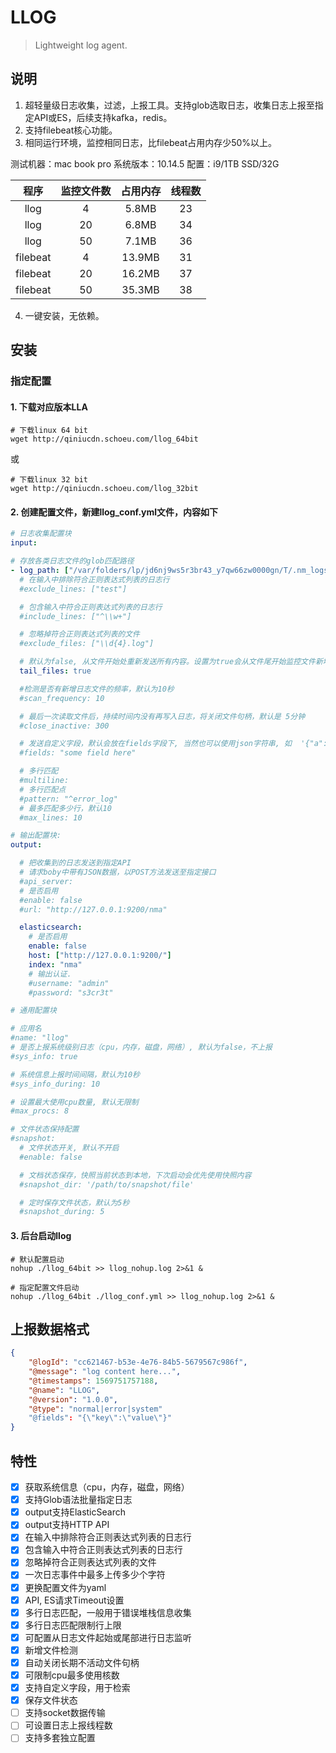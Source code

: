 # LLOG

> Lightweight log agent.

## 说明
1. 超轻量级日志收集，过滤，上报工具。支持glob选取日志，收集日志上报至指定API或ES，后续支持kafka，redis。
2. 支持filebeat核心功能。
3. 相同运行环境，监控相同日志，比filebeat占用内存少50%以上。

测试机器：mac book pro 系统版本：10.14.5  配置：i9/1TB SSD/32G

|程序|监控文件数|占用内存|线程数|
|:--:|:--:|:--:|:--:|
|llog|4|5.8MB|23|
|llog|20|6.8MB|34|
|llog|50|7.1MB|36|
|filebeat|4|13.9MB|31|
|filebeat|20|16.2MB|37|
|filebeat|50|35.3MB|38|


4. 一键安装，无依赖。

## 安装

### 指定配置

#### 1. 下载对应版本LLA
``` shell script
# 下载linux 64 bit
wget http://qiniucdn.schoeu.com/llog_64bit

```
或
``` shell script
# 下载linux 32 bit
wget http://qiniucdn.schoeu.com/llog_32bit

```

#### 2. 创建配置文件，新建llog_conf.yml文件，内容如下

``` yaml
# 日志收集配置块
input:

# 存放各类日志文件的glob匹配路径
- log_path: ["/var/folders/lp/jd6nj9ws5r3br43_y7qw66zw0000gn/T/.nm_logs/**/*.log"]
  # 在输入中排除符合正则表达式列表的日志行
  #exclude_lines: ["test"]

  # 包含输入中符合正则表达式列表的日志行
  #include_lines: ["^\\w+"]

  # 忽略掉符合正则表达式列表的文件
  #exclude_files: ["\\d{4}.log"]

  # 默认为false, 从文件开始处重新发送所有内容。设置为true会从文件尾开始监控文件新增内容把新增的每一行文件进行发送
  tail_files: true

  #检测是否有新增日志文件的频率，默认为10秒
  #scan_frequency: 10

  # 最后一次读取文件后，持续时间内没有再写入日志，将关闭文件句柄，默认是 5分钟
  #close_inactive: 300

  # 发送自定义字段，默认会放在fields字段下, 当然也可以使用json字符串, 如  '{"a":"b"}'
  #fields: "some field here"

  # 多行匹配
  #multiline:
  # 多行匹配点
  #pattern: "^error_log"
  # 最多匹配多少行，默认10
  #max_lines: 10

# 输出配置块:
output:

  # 把收集到的日志发送到指定API
  # 请求boby中带有JSON数据，以POST方法发送至指定接口
  #api_server:
  # 是否启用
  #enable: false
  #url: "http://127.0.0.1:9200/nma"

  elasticsearch:
    # 是否启用
    enable: false
    host: ["http://127.0.0.1:9200/"]
    index: "nma"
    # 输出认证.
    #username: "admin"
    #password: "s3cr3t"

# 通用配置块

# 应用名
#name: "llog"
# 是否上报系统级别日志（cpu，内存，磁盘，网络）, 默认为false，不上报
#sys_info: true

# 系统信息上报时间间隔，默认为10秒
#sys_info_during: 10

# 设置最大使用cpu数量, 默认无限制
#max_procs: 8

# 文件状态保持配置
#snapshot:
  # 文件状态开关, 默认不开启
  #enable: false

  # 文档状态保存，快照当前状态到本地，下次启动会优先使用快照内容
  #snapshot_dir: '/path/to/snapshot/file'

  # 定时保存文件状态，默认为5秒
  #snapshot_during: 5

```

#### 3. 后台启动llog
``` shell script
# 默认配置启动
nohup ./llog_64bit >> llog_nohup.log 2>&1 &

# 指定配置文件启动
nohup ./llog_64bit ./llog_conf.yml >> llog_nohup.log 2>&1 &
```

## 上报数据格式
``` json
{
    "@logId": "cc621467-b53e-4e76-84b5-5679567c986f",
    "@message": "log content here...",
    "@timestamps": 1569751757188,
    "@name": "LLOG",
    "@version": "1.0.0",
    "@type": "normal|error|system"
    "@fields": "{\"key\":\"value\"}"
}

```

## 特性
- [x] 获取系统信息（cpu，内存，磁盘，网络）
- [x] 支持Glob语法批量指定日志
- [x] output支持ElasticSearch
- [x] output支持HTTP API
- [x] 在输入中排除符合正则表达式列表的日志行
- [x] 包含输入中符合正则表达式列表的日志行
- [x] 忽略掉符合正则表达式列表的文件
- [x] 一次日志事件中最多上传多少个字符
- [x] 更换配置文件为yaml
- [x] API, ES请求Timeout设置
- [x] 多行日志匹配，一般用于错误堆栈信息收集
- [x] 多行日志匹配限制行上限
- [x] 可配置从日志文件起始或尾部进行日志监听
- [x] 新增文件检测
- [x] 自动关闭长期不活动文件句柄
- [x] 可限制cpu最多使用核数
- [x] 支持自定义字段，用于检索
- [x] 保存文件状态
- [ ] 支持socket数据传输
- [ ] 可设置日志上报线程数
- [ ] 支持多套独立配置
